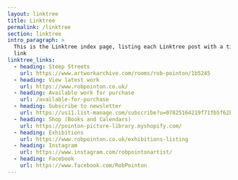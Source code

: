 ```yaml
---
layout: linktree
title: Linktree
permalink: /linktree
section: linktree
intro_paragraph: >
  This is the Linktree index page, listing each Linktree post with a title and
  link
linktree_links:
  - heading: Steep Streets
    url: https://www.artworkarchive.com/rooms/rob-pointon/1b5245
  - heading: View latest work
    url: https://www.robpointon.co.uk/
  - heading: Available work for purchase
    url: /available-for-purchase
  - heading: Subscribe to newsletter
    url: https://us11.list-manage.com/subscribe?u=07825164219f71fb5f62b17f5&id=09cb7a485a
  - heading: Shop (Books and Calendars)
    url: https://pointon-picture-library.myshopify.com/
  - heading: Exhibitions
    url: https://www.robpointon.co.uk/exhibitions-listing
  - heading: Instagram
    url: https://www.instagram.com/robpointonartist/
  - heading: Facebook
    url: https://www.facebook.com/RobPointon
---
```

